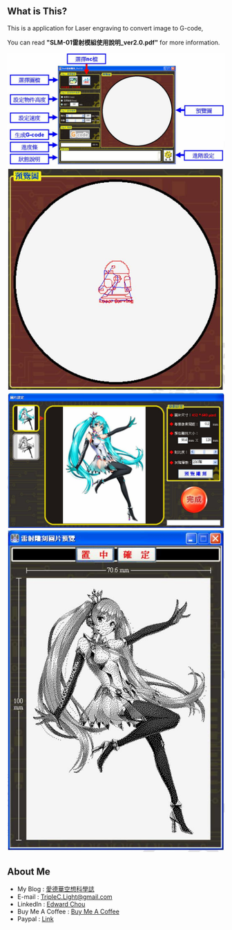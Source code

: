 ## What is This?
This is a application for Laser engraving to convert image to G-code,

You can read **"SLM-01雷射模組使用說明_ver2.0.pdf"** for more information.

<center><img src="https://github.com/TripleC-Light/CoolCurve/blob/master/image/1.jpg?raw=true" width=600></center>
<center><img src="https://github.com/TripleC-Light/CoolCurve/blob/master/image/2.jpg?raw=true" width=600></center>
<center><img src="https://github.com/TripleC-Light/CoolCurve/blob/master/image/3.jpg?raw=true" width=600></center>
<center><img src="https://github.com/TripleC-Light/CoolCurve/blob/master/image/4.jpg?raw=true" width=600></center>

## About Me
 - My Blog : [愛德華空想科學誌](https://triplec-light.000webhostapp.com)
 - E-mail : TripleC.Light@gmail.com
 - LinkedIn : [Edward Chou](https://www.linkedin.com/in/edward-chou-42058912a)
 - Buy Me A Coffee : [Buy Me A Coffee](https://www.buymeacoffee.com/YrFKPo2)
 - Paypal : [Link](https://www.paypal.me/TripleCLight?locale.x=zh_TW)
 